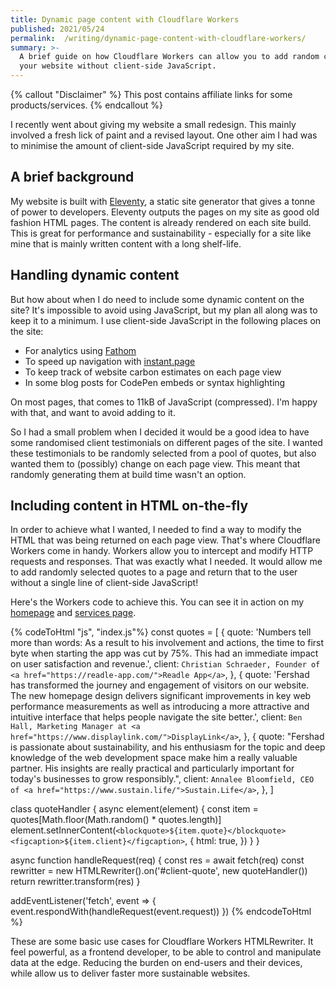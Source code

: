 ```yaml
---
title: Dynamic page content with Cloudflare Workers
published: 2021/05/24
permalink:  /writing/dynamic-page-content-with-cloudflare-workers/
summary: >-
  A brief guide on how Cloudflare Workers can allow you to add random content to
  your website without client-side JavaScript.
---
```


{% callout "Disclaimer" %}
This post contains affiliate links for some products/services.
{% endcallout %}

I recently went about giving my website a small redesign. This mainly involved a fresh lick of paint and a revised layout. One other aim I had was to minimise the amount of client-side JavaScript required by my site.

## A brief background

My website is built with [Eleventy](11ty.dev), a static site generator that gives a tonne of power to developers. Eleventy outputs the pages on my site as good old fashion HTML pages. The content is already rendered on each site build. This is great for performance and sustainability - especially for a site like mine that is mainly written content with a long shelf-life.

## Handling dynamic content

But how about when I do need to include some dynamic content on the site? It's impossible to avoid using JavaScript, but my plan all along was to keep it to a minimum. I use client-side JavaScript in the following places on the site:

- For analytics using [Fathom](https://usefathom.com/ref/CEHKLY)​
- To speed up navigation with [instant.page](http://instant.page)​
- To keep track of website carbon estimates on each page view
- In some blog posts for CodePen embeds or syntax highlighting

On most pages, that comes to 11kB of JavaScript (compressed). I'm happy with that, and want to avoid adding to it.

So I had a small problem when I decided it would be a good idea to have some randomised client testimonials on different pages of the site. I wanted these testimonials to be randomly selected from a pool of quotes, but also wanted them to (possibly) change on each page view. This meant that randomly generating them at build time wasn't an option.

## Including content in HTML on-the-fly

In order to achieve what I wanted, I needed to find a way to modify the HTML that was being returned on each page view. That's where Cloudflare Workers come in handy. Workers allow you to intercept and modify HTTP requests and responses. That was exactly what I needed. It would allow me to add randomly selected quotes to a page and return that to the user without a single line of client-side JavaScript!

Here's the Workers code to achieve this. You can see it in action on my [homepage](https://fershad.com/) and [services page](https://fershad.com/services/).

<!-- markdownlint-disable -->
{% codeToHtml "js", "index.js"%}
const quotes = [
    {
    quote: 'Numbers tell more than words: As a result to his involvement and actions, the time to first byte when starting the app was cut by 75%. This had an immediate impact on user satisfaction and revenue.',
    client: `Christian Schraeder, Founder of <a href="https://readle-app.com/">Readle App</a>`,
    },
    {
    quote: 'Fershad has transformed the journey and engagement of visitors on our website. The new homepage design delivers significant improvements in key web performance measurements as well as introducing a more attractive and intuitive interface that helps people navigate the site better.',
    client: `Ben Hall, Marketing Manager at <a href="https://www.displaylink.com/">DisplayLink</a>`,
    },
    {
    quote: "Fershad is passionate about sustainability, and his enthusiasm for the topic and deep knowledge of the web development space make him a really valuable partner. His insights are really practical and particularly important for today's businesses to grow responsibly.",
    client: `Annalee Bloomfield, CEO of <a href="https://www.sustain.life/">Sustain.Life</a>`,
    },
]

class quoteHandler {
    async element(element) {
        const item = quotes[Math.floor(Math.random() * quotes.length)]
        element.setInnerContent(`<blockquote>${item.quote}</blockquote><figcaption>${item.client}</figcaption>`, {
            html: true,
        })
    }
}

async function handleRequest(req) {
    const res = await fetch(req)
    const rewritter = new HTMLRewriter().on('#client-quote', new quoteHandler())
    return rewritter.transform(res)
}

addEventListener('fetch', event => {
    event.respondWith(handleRequest(event.request))
})
{% endcodeToHtml %}
<!-- markdownlint-enable -->

These are some basic use cases for Cloudflare Workers HTMLRewriter. It feel powerful, as a frontend developer, to be able to control and manipulate data at the edge. Reducing the burden on end-users and their devices, while allow us to deliver faster more sustainable websites.
